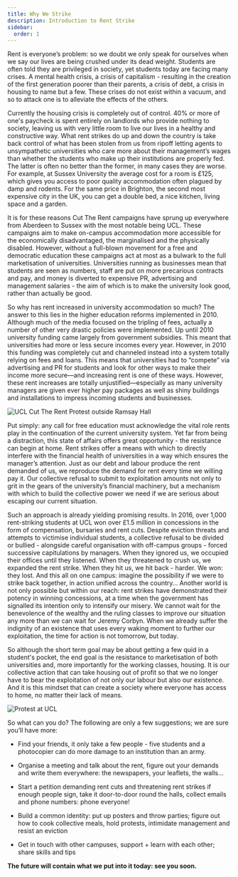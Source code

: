 ```yaml
---
title: Why We Strike
description: Introduction to Rent Strike
sidebar:
  order: 1
---
```


Rent is everyone’s problem: so we doubt we only speak for ourselves when we say our lives are being crushed under its dead weight. Students are often told they are privileged in society, yet students today are facing many crises. A mental health crisis, a crisis of capitalism - resulting in the creation of the first generation poorer than their parents, a crisis of debt, a crisis in housing to name but a few. These crises do not exist within a vacuum, and so to attack one is to alleviate the effects of the others.

Currently the housing crisis is completely out of control. 40% or more of one's paycheck is spent entirely on landlords who provide nothing to society, leaving us with very little room to live our lives in a healthy and constructive way. What rent strikes do up and down the country is take back control of what has been stolen from us from ripoff letting agents to unsympathetic universities who care more about their management’s wages than whether the students who make up their institutions are properly fed. The latter is often no better than the former, in many cases they are worse. For example, at Sussex University the average cost for a room is £125, which gives you access to poor quality accommodation often plagued by damp and rodents. For the same price in Brighton, the second most expensive city in the UK, you can get a double bed, a nice kitchen, living space and a garden.

It is for these reasons Cut The Rent campaigns have sprung up everywhere from Aberdeen to Sussex with the most notable being UCL. These campaigns aim to make on-campus accommodation more accessible for the economically disadvantaged, the marginalised and the physically disabled. However, without a full-blown movement for a free and democratic education these campaigns act at most as a bulwark to the full marketisation of universities. Universities running as businesses mean that students are seen as numbers, staff are put on more precarious contracts and pay, and money is diverted to expensive PR, advertising and management salaries - the aim of which is to make the university look good, rather than actually be good.

So why has rent increased in university accommodation so much? The answer to this lies in the higher education reforms implemented in 2010. Although much of the media focused on the tripling of fees, actually a number of other very drastic policies were implemented. Up until 2010 university funding came largely from government subsidies. This meant that universities had more or less secure incomes every year. However, in 2010 this funding was completely cut and channeled instead into a system totally relying on fees and loans. This means that universities had to “compete” via advertising and PR for students and look for other ways to make their income more secure—and increasing rent is one of these ways. However, these rent increases are totally unjustified—especially as many university managers are given ever higher pay packages as well as shiny buildings and installations to impress incoming students and businesses.

![UCL Cut The Rent Protest outside Ramsay Hall](/assets/whywestrike1.png)

Put simply: any call for free education must acknowledge the vital role rents play in the continuation of the current university system. Yet far from being a distraction, this state of affairs offers great opportunity - the resistance can begin at home. Rent strikes offer a means with which to directly interfere with the financial health of universities in a way which ensures the manager’s attention. Just as our debt and labour produce the rent demanded of us, we reproduce the demand for rent every time we willing pay it. Our collective refusal to submit to exploitation amounts not only to grit in the gears of the university’s financial machinery, but a mechanism with which to build the collective power we need if we are serious about escaping our current situation.

Such an approach is already yielding promising results. In 2016, over 1,000 rent-striking students at UCL won over £1.5 million in concessions in the form of compensation, bursaries and rent cuts. Despite eviction threats and attempts to victimise individual students, a collective refusal to be divided or bullied - alongside careful organisation with off-campus groups - forced successive capitulations by managers. When they ignored us, we occupied their offices until they listened. When they threatened to crush us, we expanded the rent strike. When they hit us, we hit back - harder. We won: they lost. And this all on one campus: imagine the possibility if we were to strike back together, in action unified across the country… Another world is not only possible but within our reach: rent strikes have demonstrated their potency in winning concessions, at a time when the government has signalled its intention only to intensify our misery. We cannot wait for the benevolence of the wealthy and the ruling classes to improve our situation any more than we can wait for Jeremy Corbyn. When we already suffer the indignity of an existence that uses every waking moment to further our exploitation, the time for action is not tomorrow, but today.

So although the short term goal may be about getting a few quid in a student's pocket, the end goal is the resistance to marketisation of both universities and, more importantly for the working classes, housing. It is our collective action that can take housing out of profit so that we no longer have to bear the exploitation of not only our labour but also our existence. And it is this mindset that can create a society where everyone has access to home, no matter their lack of means.

![Protest at UCL](/assets/whywestrike2.png)

So what can you do? The following are only a few suggestions; we are sure you’ll have more:

- Find your friends, it only take a few people - five students and a photocopier can do more damage to an institution than an army.

- Organise a meeting and talk about the rent, figure out your demands and write them everywhere: the newspapers, your leaflets, the walls…

- Start a petition demanding rent cuts and threatening rent strikes if enough people sign, take it door-to-door round the halls, collect emails and phone numbers: phone everyone!

- Build a common identity: put up posters and throw parties; figure out how to cook collective meals, hold protests, intimidate management and resist an eviction

- Get in touch with other campuses, support + learn with each other; share skills and tips

**The future will contain what we put into it today: see you soon.**
